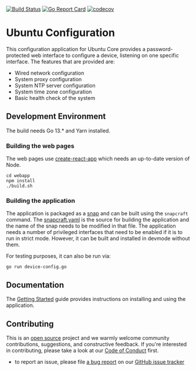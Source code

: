 [![Build Status][travis-image]][travis-url]
[![Go Report Card][goreportcard-image]][goreportcard-url]
[![codecov][codecov-image]][codecov-url]
# Ubuntu Configuration

This configuration application for Ubuntu Core provides a password-protected web interface
to configure a device, listening on one specific interface. The features
that are provided are:

- Wired network configuration
- System proxy configuration
- System NTP server configuration
- System time zone configuration
- Basic health check of the system

 
 ## Development Environment
 The build needs Go 13.* and Yarn installed.
 
 ### Building the web pages
 The web pages use [create-react-app](https://github.com/facebook/create-react-app)
 which needs an up-to-date version of Node.
 ```
cd webapp
npm install
./build.sh
```

### Building the application
The application is packaged as a [snap](https://snapcraft.io/docs) and can be
built using the `snapcraft` command. The [snapcraft.yaml](snap/snapcraft.yaml)
is the source for building the application and the name of the snap needs to be
modified in that file. The application needs a number of privileged interfaces
that need to be enabled if it is to run in strict mode. However, it can be built
and installed in devmode without them.

For testing purposes, it can also be run via:
```
go run device-config.go
```

## Documentation
The [Getting Started](docs/GettingStarted.md) guide provides instructions on
installing and using the application.


## Contributing

This is an [open source](COPYING) project and we warmly welcome community
contributions, suggestions, and constructive feedback. If you're interested in
contributing, please take a look at our [Code of Conduct](https://ubuntu.com/community/code-of-conduct)
first.

- to report an issue, please file [a bug
  report](https://github.com/CanonicalLtd/device-config/issues/new) on our [GitHub issue
tracker](https://github.com/CanonicalLtd/device-config/issues)


[travis-image]: https://travis-ci.org/CanonicalLtd/device-config.svg?branch=master
[travis-url]: https://travis-ci.org/CanonicalLtd/device-config
[goreportcard-image]: https://goreportcard.com/badge/github.com/CanonicalLtd/device-config
[goreportcard-url]: https://goreportcard.com/report/github.com/CanonicalLtd/device-config
[codecov-url]: https://codecov.io/gh/CanonicalLtd/device-config
[codecov-image]: https://codecov.io/gh/CanonicalLtd/device-config/branch/master/graph/badge.svg
